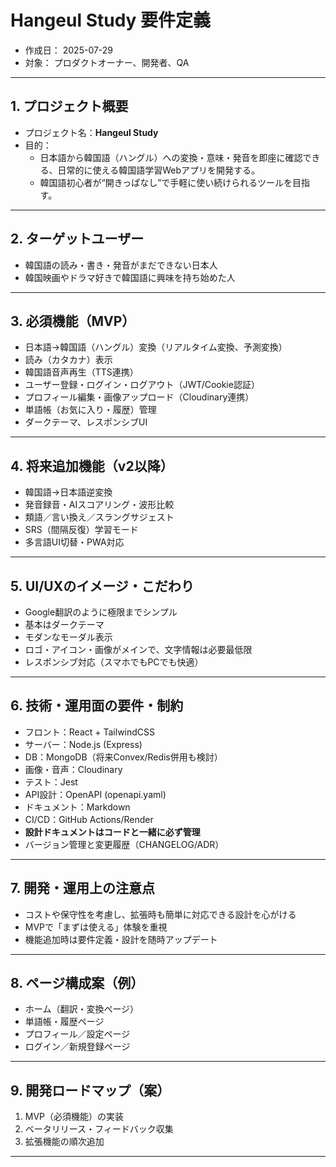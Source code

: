 # Hangeul Study 要件定義

- 作成日： 2025-07-29
- 対象： プロダクトオーナー、開発者、QA

---

## 1. プロジェクト概要

- プロジェクト名：**Hangeul Study**
- 目的：
  - 日本語から韓国語（ハングル）への変換・意味・発音を即座に確認できる、日常的に使える韓国語学習Webアプリを開発する。
  - 韓国語初心者が“開きっぱなし”で手軽に使い続けられるツールを目指す。

---

## 2. ターゲットユーザー

- 韓国語の読み・書き・発音がまだできない日本人
- 韓国映画やドラマ好きで韓国語に興味を持ち始めた人

---

## 3. 必須機能（MVP）

- 日本語→韓国語（ハングル）変換（リアルタイム変換、予測変換）
- 読み（カタカナ）表示
- 韓国語音声再生（TTS連携）
- ユーザー登録・ログイン・ログアウト（JWT/Cookie認証）
- プロフィール編集・画像アップロード（Cloudinary連携）
- 単語帳（お気に入り・履歴）管理
- ダークテーマ、レスポンシブUI

---

## 4. 将来追加機能（v2以降）

- 韓国語→日本語逆変換
- 発音録音・AIスコアリング・波形比較
- 類語／言い換え／スラングサジェスト
- SRS（間隔反復）学習モード
- 多言語UI切替・PWA対応

---

## 5. UI/UXのイメージ・こだわり

- Google翻訳のように極限までシンプル
- 基本はダークテーマ
- モダンなモーダル表示
- ロゴ・アイコン・画像がメインで、文字情報は必要最低限
- レスポンシブ対応（スマホでもPCでも快適）

---

## 6. 技術・運用面の要件・制約

- フロント：React + TailwindCSS
- サーバー：Node.js (Express)
- DB：MongoDB（将来Convex/Redis併用も検討）
- 画像・音声：Cloudinary
- テスト：Jest
- API設計：OpenAPI (openapi.yaml)
- ドキュメント：Markdown
- CI/CD：GitHub Actions/Render
- **設計ドキュメントはコードと一緒に必ず管理**
- バージョン管理と変更履歴（CHANGELOG/ADR）

---

## 7. 開発・運用上の注意点

- コストや保守性を考慮し、拡張時も簡単に対応できる設計を心がける
- MVPで「まずは使える」体験を重視
- 機能追加時は要件定義・設計を随時アップデート

---

## 8. ページ構成案（例）

- ホーム（翻訳・変換ページ）
- 単語帳・履歴ページ
- プロフィール／設定ページ
- ログイン／新規登録ページ

---

## 9. 開発ロードマップ（案）

1. MVP（必須機能）の実装
2. ベータリリース・フィードバック収集
3. 拡張機能の順次追加

---